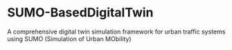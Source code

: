 # SUMO-BasedDigitalTwin
 A comprehensive digital twin simulation framework for urban traffic systems using SUMO (Simulation of Urban MObility)
